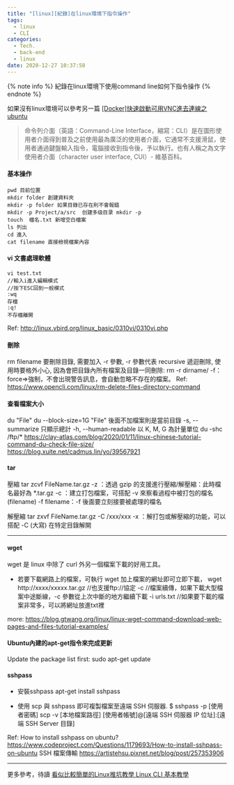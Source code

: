 ```yaml
---
title: "[linux][紀錄]在linux環境下指令操作"
tags:
  - linux
  - CLI
categories:
  - Tech.
  - back-end
  - linux
date: 2020-12-27 10:37:58
---
```


{% note info %} 紀錄在linux環境下使用command line如何下指令操作 {% endnote %}

如果沒有linux環境可以參考另一篇 [[Docker]快速啟動可用VNC進去連線之ubuntu](https://yumememooo.github.io/2020/09/14/docker-ubuntu-vnc/")

> 命令列介面（英語：Command-Line Interface，縮寫：CLI）是在圖形使用者介面得到普及之前使用最為廣泛的使用者介面，它通常不支援滑鼠，使用者通過鍵盤輸入指令，電腦接收到指令後，予以執行。也有人稱之為文字使用者介面（character user interface, CUI）- 維基百科。

#### 基本操作
```
pwd 目前位置
mkdir folder 創建資料夾
mkdir -p folder 如果目錄已存在則不會報錯
mkdir -p Project/a/src  创建多级目录 mkdir -p
touch  檔名.txt 新增空白檔案
ls 列出
cd 進入
cat filename 直接檢視檔案內容
```

#### vi 文書處理軟體
```
vi test.txt
//輸入i進入編輯模式
//按下ESC回到一般模式
:wq
存檔
:q!
不存檔離開
```
Ref:
http://linux.vbird.org/linux_basic/0310vi/0310vi.php

#### 刪除
rm filename
要刪除目錄, 需要加入 -r 參數, -r 參數代表 recursive 遞迴刪除, 使用時要格外小心, 因為會把目錄內所有檔案及目錄一同刪除:
rm -r dirname/
-f：force=>強制，不會出現警告訊息，會自動忽略不存在的檔案。
Ref:
https://www.opencli.com/linux/rm-delete-files-directory-command




#### 查看檔案大小
du "File"
du --block-size=1G "File"  後面不加檔案則是當前目錄
-s, --summarize 只顯示總計
-h, --human-readable 以 K, M, G 為計量單位
du -shc /ftp/*
https://clay-atlas.com/blog/2020/01/11/linux-chinese-tutorial-command-du-check-file-size/
https://blog.xuite.net/cadmus.lin/yo/39567921

#### tar 

壓縮
tar zcvf FileName.tar.gz
-z  ：透過 gzip  的支援進行壓縮/解壓縮：此時檔名最好為 *.tar.gz
-c  ：建立打包檔案，可搭配 -v 來察看過程中被打包的檔名(filename)
-f filename：-f 後面要立刻接要被處理的檔名

解壓縮
tar zxvf FileName.tar.gz -C /xxx/xxx
-x  ：解打包或解壓縮的功能，可以搭配 -C (大寫) 在特定目錄解開

-------
#### wget
wget 是 linux 中除了 curl 外另一個檔案下載的好用工具。
- 若要下載網路上的檔案，可執行 wget 加上檔案的網址即可立即下載，
wget http://xxxx/xxxxx.tar.gz //也支援ftp://協定
-c //檔案續傳，如果下載大型檔案中途斷線，-c 參數從上次中斷的地方繼續下載
-i urls.txt //如果要下載的檔案非常多，可以將網址放進txt裡

more:
https://blog.gtwang.org/linux/linux-wget-command-download-web-pages-and-files-tutorial-examples/

#### Ubuntu內建的apt-get指令來完成更新

Update the package list first:
sudo apt-get update

#### sshpass
- 安裝sshpass
apt-get install sshpass

-  使用 scp 與 sshpass 即可複製檔案至遠端 SSH 伺服器.
$ sshpass -p [使用者密碼] scp -v [本地檔案路徑] [使用者帳號]@[遠端 SSH 伺服器 IP 位址]:[遠端 SSH Server 目錄]

Ref:
How to install sshpass on ubuntu?
https://www.codeproject.com/Questions/1179693/How-to-install-sshpass-on-ubuntu
SSH 檔案傳輸
https://artistehsu.pixnet.net/blog/post/257353906


---
更多參考，待讀
[看似比較簡單的Linux推坑教學 Linux CLI 基本教學](https://www.slideshare.net/ssuser6090c0/linux-linux-cli)

